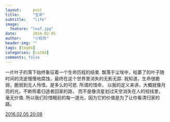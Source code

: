 ```yaml
---
layout:     post
title:      "生命"
subtitle:   "life"
image:
  feature: "leaf.jpg"
date:       2016-02-05
author:     "小粒玲"
header-img: ""
tags: [tag04]
categories: [cat04]
comments: false
---
```

    
    
一片叶子的落下始终象征着一个生命历程的结束.
飘落于尘埃中，枯萎了的叶子随时间的流逝慢慢地腐蚀，最终在这个世界里消失的无影无踪.
我知道，生命很脆弱，脆弱到无人怜惜，是多么的可悲.
所谓的惜命，
以我的定义来讲，大概就像月亮的光，不断照着归途者回家的路，
而不是像流星划过天空消失在人的视线里，毫无价值.
所以我们珍惜眼前的每一道光，因为它的价值是为了让你看清归家的路。



<a href="http://www.jianshu.com/p/f886f769309f">2016.02.05 20:08 </a>

